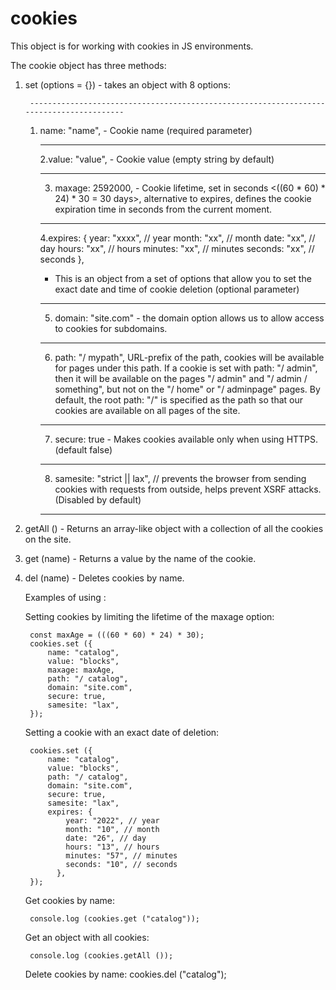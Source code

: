 # cookies
This object is for working with cookies in JS environments.


The cookie object has three methods:

1. set (options = {}) - takes an object with 8 options:

        ---------------------------------------------------------------------------------------- 

	1. name: "name", - Cookie name (required parameter)

        -------------------------------------------------- --------------------------------------

        2.value: "value", - Cookie value (empty string by default)

        -------------------------------------------------- --------------------------------------

        3. maxage: 2592000, - Cookie lifetime, set in seconds <((60 * 60) * 24) * 30 = 30 days>, alternative to expires, defines the cookie expiration time in seconds from the 	current moment.

        -------------------------------------------------- --------------------------------------

        4.expires: {
            year: "xxxx", // year
            month: "xx", // month
            date: "xx", // day
            hours: "xx", // hours
            minutes: "xx", // minutes
            seconds: "xx", // seconds
          },
          - This is an object from a set of options that allow you to set the exact date and time of cookie deletion (optional parameter)

        -------------------------------------------------- --------------------------------------

        5. domain: "site.com" - the domain option allows us to allow access to cookies for subdomains.

        ----------------------------------------------------------------------------------------    

       	6. path: "/ mypath", URL-prefix of the path, cookies will be available for pages under this path. If a cookie is set with path: "/ admin", then it will be available on 		the pages "/ admin" and "/ admin / something", but not on the "/ home" or "/ adminpage" pages. By default, the root path: "/" is specified as the path so that 			our cookies are available on all pages of the site.
            
        -------------------------------------------------- --------------------------------------

        7. secure: true - Makes cookies available only when using HTTPS. (default false)

        -------------------------------------------------- --------------------------------------

        8. samesite: "strict || lax", // prevents the browser from sending cookies with requests from outside, helps prevent XSRF attacks. (Disabled by default)

        -------------------------------------------------- --------------------------------------
2. getAll () - Returns an array-like object with a collection of all the cookies on the site.

3. get (name) - Returns a value by the name of the cookie.

4. del (name) - Deletes cookies by name.




   Examples of using :

   Setting cookies by limiting the lifetime of the maxage option:

        const maxAge = (((60 * 60) * 24) * 30);
        cookies.set ({
            name: "catalog",
            value: "blocks",
            maxage: maxAge,
            path: "/ catalog",
            domain: "site.com",
            secure: true,
            samesite: "lax",
        });

    Setting a cookie with an exact date of deletion:

    
        cookies.set ({
            name: "catalog",
            value: "blocks",
            path: "/ catalog",
            domain: "site.com",
            secure: true,
            samesite: "lax",
            expires: {
                year: "2022", // year
                month: "10", // month
                date: "26", // day
                hours: "13", // hours
                minutes: "57", // minutes
                seconds: "10", // seconds
              },
        });


    Get cookies by name:

        console.log (cookies.get ("catalog"));

    Get an object with all cookies:

        console.log (cookies.getAll ());

    Delete cookies by name:
        cookies.del ("catalog");
        
